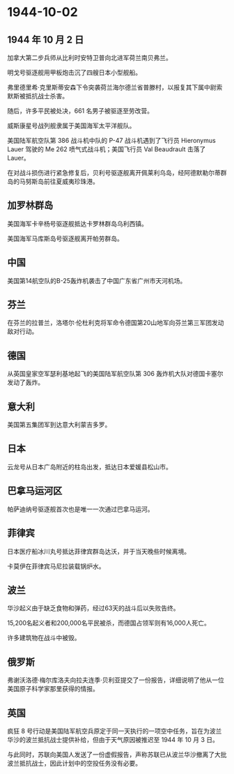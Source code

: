 # 1944-10-02

## 1944 年 10 月 2 日

加拿大第二步兵师从比利时安特卫普向北进军荷兰南贝弗兰。

明戈号驱逐舰用甲板炮击沉了四艘日本小型舰船。

弗里德里希·克里斯蒂安森下令突袭荷兰海尔德兰省普滕村，以报复其下属中尉索默斯被抵抗战士杀害。

随后，许多平民被处决，661 名男子被驱逐至劳改营。

威斯康星号战列舰隶属于美国海军太平洋舰队。

美国陆军航空队第 386 战斗机中队的 P-47 战斗机遇到了飞行员 Hieronymus
Lauer 驾驶的 Me 262 喷气式战斗机；美国飞行员 Val Beaudrault 击落了
Lauer。

在对战斗损伤进行紧急修复后，贝利号驱逐舰离开佩莱利乌岛，经阿德默勒尔蒂群岛的马努斯岛前往夏威夷珍珠港。

## 加罗林群岛

美国海军卡辛杨号驱逐舰抵达卡罗林群岛乌利西镇。

美国海军马库斯岛号驱逐舰离开帕劳群岛。

## 中国

美国第14航空队的B-25轰炸机袭击了中国广东省广州市天河机场。

## 芬兰

在芬兰的拉普兰，洛塔尔·伦杜利克将军命令德国第20山地军向芬兰第三军团发动敌对行动。

## 德国

从英国皇家空军瑟利基地起飞的美国陆军航空队第 306
轰炸机大队对德国卡塞尔发动了轰炸。

## 意大利

美国第五集团军到达意大利蒙吉多罗。

## 日本

云龙号从日本广岛附近的柱岛出发，抵达日本爱媛县松山市。

## 巴拿马运河区

帕萨迪纳号驱逐舰首次也是唯一一次通过巴拿马运河。

## 菲律宾

日本医疗船冰川丸号抵达菲律宾群岛达沃，并于当天晚些时候离境。

卡莫伊在菲律宾马尼拉装载锅炉水。

## 波兰

华沙起义由于缺乏食物和弹药，经过63天的战斗后以失败告终。

15,200名起义者和200,000名平民被杀，而德国占领军则有16,000人死亡。

许多建筑物在战斗中被毁。

## 俄罗斯

弗谢沃洛德·梅尔库洛夫向拉夫连季·贝利亚提交了一份报告，详细说明了他从一位美国原子科学家那里获得的情报。

## 英国

疯狂 8
号行动是美国陆军航空兵原定于同一天执行的一项空中任务，旨在为波兰华沙的波兰抵抗战士提供补给，但由于天气原因被推迟至
1944 年 10 月 3 日。

与此同时，苏联向美国人发送了一份虚假报告，声称苏联已从波兰华沙撤离了大批波兰抵抗战士，因此计划中的空投任务没有必要。

